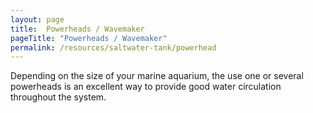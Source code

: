 ```yaml
---
layout: page
title:  Powerheads / Wavemaker
pageTitle: "Powerheads / Wavemaker"
permalink: /resources/saltwater-tank/powerhead
---
```


Depending on the size of your marine aquarium, the use one or several powerheads is an excellent way to provide good water circulation throughout the system.